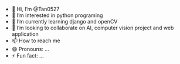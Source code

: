 - 👋 Hi, I’m @Tan0527
- 👀 I’m interested in python programing
- 🌱 I’m currently learning django and openCV
- 💞️ I’m looking to collaborate on AI, computer vision project and web application
- 📫 How to reach me
- 😄 Pronouns: ...
- ⚡ Fun fact: ...

<!---
Tan0527/Tan0527 is a ✨ special ✨ repository because its `README.md` (this file) appears on your GitHub profile.
You can click the Preview link to take a look at your changes.
--->
